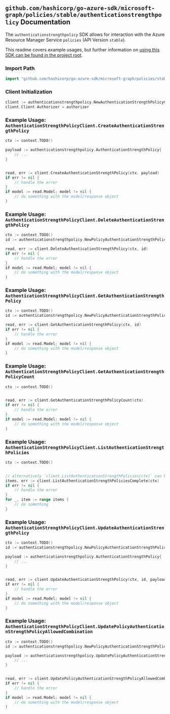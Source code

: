 
## `github.com/hashicorp/go-azure-sdk/microsoft-graph/policies/stable/authenticationstrengthpolicy` Documentation

The `authenticationstrengthpolicy` SDK allows for interaction with the Azure Resource Manager Service `policies` (API Version `stable`).

This readme covers example usages, but further information on [using this SDK can be found in the project root](https://github.com/hashicorp/go-azure-sdk/tree/main/docs).

### Import Path

```go
import "github.com/hashicorp/go-azure-sdk/microsoft-graph/policies/stable/authenticationstrengthpolicy"
```


### Client Initialization

```go
client := authenticationstrengthpolicy.NewAuthenticationStrengthPolicyClientWithBaseURI("https://management.azure.com")
client.Client.Authorizer = authorizer
```


### Example Usage: `AuthenticationStrengthPolicyClient.CreateAuthenticationStrengthPolicy`

```go
ctx := context.TODO()

payload := authenticationstrengthpolicy.AuthenticationStrengthPolicy{
	// ...
}


read, err := client.CreateAuthenticationStrengthPolicy(ctx, payload)
if err != nil {
	// handle the error
}
if model := read.Model; model != nil {
	// do something with the model/response object
}
```


### Example Usage: `AuthenticationStrengthPolicyClient.DeleteAuthenticationStrengthPolicy`

```go
ctx := context.TODO()
id := authenticationstrengthpolicy.NewPolicyAuthenticationStrengthPolicyID("authenticationStrengthPolicyIdValue")

read, err := client.DeleteAuthenticationStrengthPolicy(ctx, id)
if err != nil {
	// handle the error
}
if model := read.Model; model != nil {
	// do something with the model/response object
}
```


### Example Usage: `AuthenticationStrengthPolicyClient.GetAuthenticationStrengthPolicy`

```go
ctx := context.TODO()
id := authenticationstrengthpolicy.NewPolicyAuthenticationStrengthPolicyID("authenticationStrengthPolicyIdValue")

read, err := client.GetAuthenticationStrengthPolicy(ctx, id)
if err != nil {
	// handle the error
}
if model := read.Model; model != nil {
	// do something with the model/response object
}
```


### Example Usage: `AuthenticationStrengthPolicyClient.GetAuthenticationStrengthPolicyCount`

```go
ctx := context.TODO()


read, err := client.GetAuthenticationStrengthPolicyCount(ctx)
if err != nil {
	// handle the error
}
if model := read.Model; model != nil {
	// do something with the model/response object
}
```


### Example Usage: `AuthenticationStrengthPolicyClient.ListAuthenticationStrengthPolicies`

```go
ctx := context.TODO()


// alternatively `client.ListAuthenticationStrengthPolicies(ctx)` can be used to do batched pagination
items, err := client.ListAuthenticationStrengthPoliciesComplete(ctx)
if err != nil {
	// handle the error
}
for _, item := range items {
	// do something
}
```


### Example Usage: `AuthenticationStrengthPolicyClient.UpdateAuthenticationStrengthPolicy`

```go
ctx := context.TODO()
id := authenticationstrengthpolicy.NewPolicyAuthenticationStrengthPolicyID("authenticationStrengthPolicyIdValue")

payload := authenticationstrengthpolicy.AuthenticationStrengthPolicy{
	// ...
}


read, err := client.UpdateAuthenticationStrengthPolicy(ctx, id, payload)
if err != nil {
	// handle the error
}
if model := read.Model; model != nil {
	// do something with the model/response object
}
```


### Example Usage: `AuthenticationStrengthPolicyClient.UpdatePolicyAuthenticationStrengthPolicyAllowedCombination`

```go
ctx := context.TODO()
id := authenticationstrengthpolicy.NewPolicyAuthenticationStrengthPolicyID("authenticationStrengthPolicyIdValue")

payload := authenticationstrengthpolicy.UpdatePolicyAuthenticationStrengthPolicyAllowedCombinationRequest{
	// ...
}


read, err := client.UpdatePolicyAuthenticationStrengthPolicyAllowedCombination(ctx, id, payload)
if err != nil {
	// handle the error
}
if model := read.Model; model != nil {
	// do something with the model/response object
}
```

